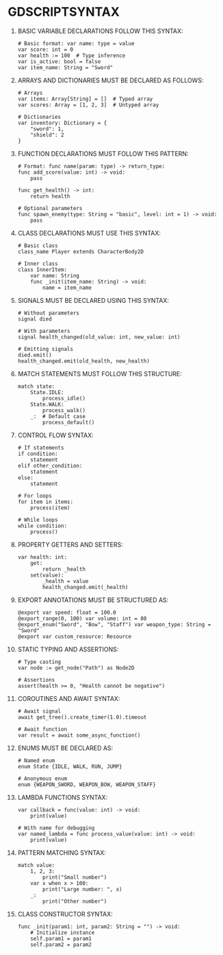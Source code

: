# GDSCRIPTSYNTAX

1. BASIC VARIABLE DECLARATIONS FOLLOW THIS SYNTAX:
   ```gdscript
   # Basic format: var name: type = value
   var score: int = 0
   var health := 100  # Type inference
   var is_active: bool = false
   var item_name: String = "Sword"
   ```

2. ARRAYS AND DICTIONARIES MUST BE DECLARED AS FOLLOWS:
   ```gdscript
   # Arrays
   var items: Array[String] = []  # Typed array
   var scores: Array = [1, 2, 3]  # Untyped array
   
   # Dictionaries
   var inventory: Dictionary = {
       "sword": 1,
       "shield": 2
   }
   ```

3. FUNCTION DECLARATIONS MUST FOLLOW THIS PATTERN:
   ```gdscript
   # Format: func name(param: type) -> return_type:
   func add_score(value: int) -> void:
       pass
       
   func get_health() -> int:
       return health
       
   # Optional parameters
   func spawn_enemy(type: String = "basic", level: int = 1) -> void:
       pass
   ```

4. CLASS DECLARATIONS MUST USE THIS SYNTAX:
   ```gdscript
   # Basic class
   class_name Player extends CharacterBody2D
   
   # Inner class
   class InnerItem:
       var name: String
       func _init(item_name: String) -> void:
           name = item_name
   ```

5. SIGNALS MUST BE DECLARED USING THIS SYNTAX:
   ```gdscript
   # Without parameters
   signal died
   
   # With parameters
   signal health_changed(old_value: int, new_value: int)
   
   # Emitting signals
   died.emit()
   health_changed.emit(old_health, new_health)
   ```

6. MATCH STATEMENTS MUST FOLLOW THIS STRUCTURE:
   ```gdscript
   match state:
       State.IDLE:
           process_idle()
       State.WALK:
           process_walk()
       _:  # Default case
           process_default()
   ```

7. CONTROL FLOW SYNTAX:
   ```gdscript
   # If statements
   if condition:
       statement
   elif other_condition:
       statement
   else:
       statement
       
   # For loops
   for item in items:
       process(item)
       
   # While loops
   while condition:
       process()
   ```

8. PROPERTY GETTERS AND SETTERS:
   ```gdscript
   var health: int:
       get:
           return _health
       set(value):
           _health = value
           health_changed.emit(_health)
   ```

9. EXPORT ANNOTATIONS MUST BE STRUCTURED AS:
   ```gdscript
   @export var speed: float = 100.0
   @export_range(0, 100) var volume: int = 80
   @export_enum("Sword", "Bow", "Staff") var weapon_type: String = "Sword"
   @export var custom_resource: Resource
   ```

10. STATIC TYPING AND ASSERTIONS:
    ```gdscript
    # Type casting
    var node := get_node("Path") as Node2D
    
    # Assertions
    assert(health >= 0, "Health cannot be negative")
    ```

11. COROUTINES AND AWAIT SYNTAX:
    ```gdscript
    # Await signal
    await get_tree().create_timer(1.0).timeout
    
    # Await function
    var result = await some_async_function()
    ```

12. ENUMS MUST BE DECLARED AS:
    ```gdscript
    # Named enum
    enum State {IDLE, WALK, RUN, JUMP}
    
    # Anonymous enum
    enum {WEAPON_SWORD, WEAPON_BOW, WEAPON_STAFF}
    ```

13. LAMBDA FUNCTIONS SYNTAX:
    ```gdscript
    var callback = func(value: int) -> void:
        print(value)
        
    # With name for debugging
    var named_lambda = func process_value(value: int) -> void:
        print(value)
    ```

14. PATTERN MATCHING SYNTAX:
    ```gdscript
    match value:
        1, 2, 3:
            print("Small number")
        var x when x > 100:
            print("Large number: ", x)
        _:
            print("Other number")
    ```

15. CLASS CONSTRUCTOR SYNTAX:
    ```gdscript
    func _init(param1: int, param2: String = "") -> void:
        # Initialize instance
        self.param1 = param1
        self.param2 = param2
    ```